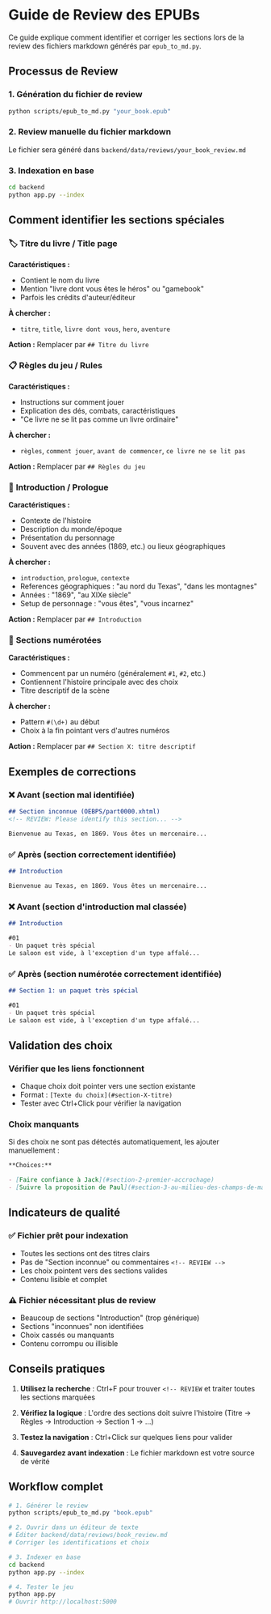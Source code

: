 # Guide de Review des EPUBs

Ce guide explique comment identifier et corriger les sections lors de la review des fichiers markdown générés par `epub_to_md.py`.

## Processus de Review

### 1. Génération du fichier de review
```bash
python scripts/epub_to_md.py "your_book.epub"
```

### 2. Review manuelle du fichier markdown
Le fichier sera généré dans `backend/data/reviews/your_book_review.md`

### 3. Indexation en base
```bash
cd backend
python app.py --index
```

## Comment identifier les sections spéciales

### 🏷️ **Titre du livre / Title page**

**Caractéristiques :**
- Contient le nom du livre
- Mention "livre dont vous êtes le héros" ou "gamebook"
- Parfois les crédits d'auteur/éditeur

**À chercher :**
- `titre`, `title`, `livre dont vous`, `hero`, `aventure`

**Action :** Remplacer par `## Titre du livre`

### 📋 **Règles du jeu / Rules**

**Caractéristiques :**
- Instructions sur comment jouer
- Explication des dés, combats, caractéristiques
- "Ce livre ne se lit pas comme un livre ordinaire"

**À chercher :**
- `règles`, `comment jouer`, `avant de commencer`, `ce livre ne se lit pas`

**Action :** Remplacer par `## Règles du jeu`

### 📖 **Introduction / Prologue**

**Caractéristiques :**
- Contexte de l'histoire
- Description du monde/époque
- Présentation du personnage
- Souvent avec des années (1869, etc.) ou lieux géographiques

**À chercher :**
- `introduction`, `prologue`, `contexte`
- References géographiques : "au nord du Texas", "dans les montagnes"
- Années : "1869", "au XIXe siècle"
- Setup de personnage : "vous êtes", "vous incarnez"

**Action :** Remplacer par `## Introduction`

### 🔢 **Sections numérotées**

**Caractéristiques :**
- Commencent par un numéro (généralement `#1`, `#2`, etc.)
- Contiennent l'histoire principale avec des choix
- Titre descriptif de la scène

**À chercher :**
- Pattern `#(\d+)` au début
- Choix à la fin pointant vers d'autres numéros

**Action :** Remplacer par `## Section X: titre descriptif`

## Exemples de corrections

### ❌ Avant (section mal identifiée)
```markdown
## Section inconnue (OEBPS/part0000.xhtml)
<!-- REVIEW: Please identify this section... -->

Bienvenue au Texas, en 1869. Vous êtes un mercenaire...
```

### ✅ Après (section correctement identifiée)
```markdown
## Introduction

Bienvenue au Texas, en 1869. Vous êtes un mercenaire...
```

### ❌ Avant (section d'introduction mal classée)
```markdown
## Introduction

#01
- Un paquet très spécial
Le saloon est vide, à l'exception d'un type affalé...
```

### ✅ Après (section numérotée correctement identifiée)
```markdown
## Section 1: un paquet très spécial

#01
- Un paquet très spécial  
Le saloon est vide, à l'exception d'un type affalé...
```

## Validation des choix

### Vérifier que les liens fonctionnent
- Chaque choix doit pointer vers une section existante
- Format : `[Texte du choix](#section-X-titre)`
- Tester avec Ctrl+Click pour vérifier la navigation

### Choix manquants
Si des choix ne sont pas détectés automatiquement, les ajouter manuellement :

```markdown
**Choices:**

- [Faire confiance à Jack](#section-2-premier-accrochage)
- [Suivre la proposition de Paul](#section-3-au-milieu-des-champs-de-maïs)
```

## Indicateurs de qualité

### ✅ Fichier prêt pour indexation
- Toutes les sections ont des titres clairs
- Pas de "Section inconnue" ou commentaires `<!-- REVIEW -->`
- Les choix pointent vers des sections valides
- Contenu lisible et complet

### ⚠️ Fichier nécessitant plus de review
- Beaucoup de sections "Introduction" (trop générique)
- Sections "inconnues" non identifiées
- Choix cassés ou manquants
- Contenu corrompu ou illisible

## Conseils pratiques

1. **Utilisez la recherche** : Ctrl+F pour trouver `<!-- REVIEW` et traiter toutes les sections marquées

2. **Vérifiez la logique** : L'ordre des sections doit suivre l'histoire (Titre → Règles → Introduction → Section 1 → ...)

3. **Testez la navigation** : Ctrl+Click sur quelques liens pour valider

4. **Sauvegardez avant indexation** : Le fichier markdown est votre source de vérité

## Workflow complet

```bash
# 1. Générer le review
python scripts/epub_to_md.py "book.epub"

# 2. Ouvrir dans un éditeur de texte
# Éditer backend/data/reviews/book_review.md
# Corriger les identifications et choix

# 3. Indexer en base  
cd backend
python app.py --index

# 4. Tester le jeu
python app.py
# Ouvrir http://localhost:5000
```